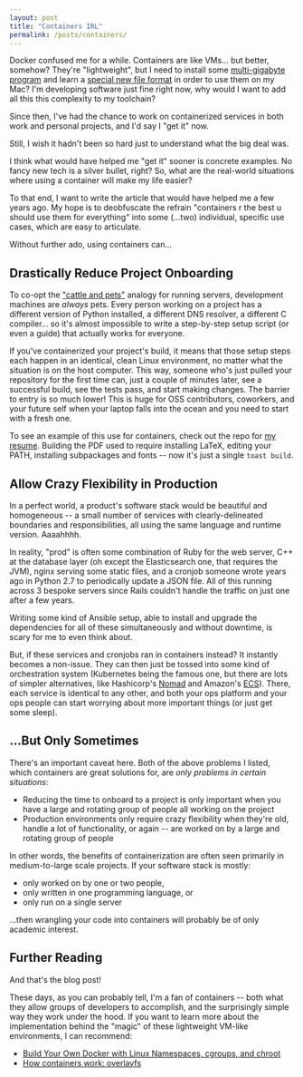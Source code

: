 ```yaml
---
layout: post
title: "Containers IRL"
permalink: /posts/containers/
---
```


Docker confused me for a while. Containers are like VMs... but better, somehow? They're "lightweight", but I need to install some [multi-gigabyte program](https://www.docker.com/products/docker-desktop/) and learn a [special new file format](https://docs.docker.com/engine/reference/builder/) in order to use them on my Mac? I'm developing software just fine right now, why would I want to add all this this complexity to my toolchain?

Since then, I've had the chance to work on containerized services in both work and personal projects, and I'd say I "get it" now.

Still, I wish it hadn't been so hard just to understand what the big deal was.

I think what would have helped me "get it" sooner is concrete examples. No fancy new tech is a silver bullet, right? So, what are the real-world situations where using a container will make my life easier?

To that end, I want to write the article that would have helped me a few years ago. My hope is to deobfuscate the refrain "containers r the best u should use them for everything" into some (...two) individual, specific use cases, which are easy to articulate.

Without further ado, using containers can...

## Drastically Reduce Project Onboarding

To co-opt the ["cattle and pets"](https://devops.stackexchange.com/questions/653/what-is-the-definition-of-cattle-not-pets) analogy for running servers, development machines are _always_ pets. Every person working on a project has a different version of Python installed, a different DNS resolver, a different C compiler... so it's almost impossible to write a step-by-step setup script (or even a guide) that actually works for everyone.

If you've containerized your project's build, it means that those setup steps each happen in an identical, clean Linux environment, no matter what the situation is on the host computer. This way, someone who's just pulled your repository for the first time can, just a couple of minutes later, see a successful build, see the tests pass, and start making changes. The barrier to entry is so much lower! This is huge for OSS contributors, coworkers, and your future self when your laptop falls into the ocean and you need to start with a fresh one.

To see an example of this use for containers, check out the repo for [my resume](https://github.com/pickledish/resume). Building the PDF used to require installing LaTeX, editing your PATH, installing subpackages and fonts -- now it's just a single `toast build`.

## Allow Crazy Flexibility in Production

In a perfect world, a product's software stack would be beautiful and homogeneous -- a small number of services with clearly-delineated boundaries and responsibilities, all using the same language and runtime version. Aaaahhhh.

In reality, "prod" is often some combination of Ruby for the web server, C++ at the database layer (oh except the Elasticsearch one, that requires the JVM), nginx serving some static files, and a cronjob someone wrote years ago in Python 2.7 to periodically update a JSON file. All of this running across 3 bespoke servers since Rails couldn't handle the traffic on just one after a few years.

Writing some kind of Ansible setup, able to install and upgrade the dependencies for all of these simultaneously and without downtime, is scary for me to even think about.

But, if these services and cronjobs ran in containers instead? It instantly becomes a non-issue. They can then just be tossed into some kind of orchestration system (Kubernetes being the famous one, but there are lots of simpler alternatives, like Hashicorp's [Nomad](https://www.nomadproject.io/) and Amazon's [ECS](https://aws.amazon.com/ecs/)). There, each service is identical to any other, and both your ops platform and your ops people can start worrying about more important things (or just get some sleep).

## ...But Only Sometimes

There's an important caveat here. Both of the above problems I listed, which containers are great solutions for, are _only problems in certain situations_:

* Reducing the time to onboard to a project is only important when you have a large and rotating group of people all working on the project
* Production environments only require crazy flexibility when they're old, handle a lot of functionality, or again -- are worked on by a large and rotating group of people

In other words, the benefits of containerization are often seen primarily in medium-to-large scale projects. If your software stack is mostly:

* only worked on by one or two people,
* only written in one programming language, or
* only run on a single server

...then wrangling your code into containers will probably be of only academic interest.

## Further Reading

And that's the blog post!

These days, as you can probably tell, I'm a fan of containers -- both what they allow groups of developers to accomplish, and the surprisingly simple way they work under the hood. If you want to learn more about the implementation behind the "magic" of these lightweight VM-like environments, I can recommend:

* [Build Your Own Docker with Linux Namespaces, cgroups, and chroot](https://akashrajpurohit.com/blog/build-your-own-docker-with-linux-namespaces-cgroups-and-chroot-handson-guide/)
* [How containers work: overlayfs](https://jvns.ca/blog/2019/11/18/how-containers-work--overlayfs/)
